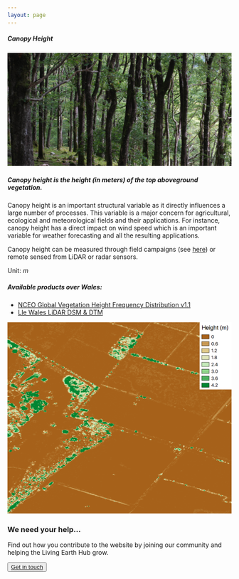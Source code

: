 ```yaml
---
layout: page
---
```


<!-- Content-section-start -->
<div class="container">
    <div class="row">
        <div class="col-12 mt-60">
            <h5 class="common-title">Canopy Height</h5>
        </div>
        <div class="col-xs-12 col-sm-12 col-ms-9 col-lg-9 col-xl-9 col-xxl-9">
            <div class="common-image pb-5">
                <img src="/assets/img/Wales/Big/canopy-height.jpg" class="img-fluid" alt="Canopy Height">
            </div>
            <div>
                <h5 class="font-weight-bold">Canopy height is the height (in meters) of the top aboveground vegetation.</h5>
                <div class="pt-4">
                    <p>Canopy height is an important structural variable as it directly influences a large number of processes. This variable is a major concern for agricultural, ecological and meteorological fields and their applications. For instance, canopy height has a direct impact on wind speed which is an important variable for weather forecasting and all the resulting applications.</p>
                    <p>Canopy height can be measured through field campaigns (see <a href="https://livingearth.aber.ac.uk/data/ground-measurements/technics/canopy-height-measurements/" target="_blank">here</a>) or remote sensed from LiDAR or radar sensors.</p>
                    <p>Unit: <i>m</i></p>
                </div>
            </div>
            <div class="row">
                <div class="col-xs-12 col-sm-6 col-md-7 col-lg-8">
                    <div class="py-5">
                        <h5 class="font-weight-bold mb-4">Available products over Wales:</h5>
                        <ul class="list-title">
                            <li class="list-item"><a href="https://livingearth.aber.ac.uk/data/remote-sensing-algorithms/canopy-height-remote-sensing-algorithms/nceo-global-vegetation-height-frequency-distribution-v1-1/" target="_blank">NCEO Global Vegetation Height Frequency Distribution v1.1</a></li>
                            <li class="list-item"><a href="http://lle.gov.wales/GridProducts#data=LidarCompositeDataset" target="_blank">Lle Wales LiDAR DSM &amp; DTM</a></li>
                        </ul>
                    </div>
                </div>
                <div class="col-xs-12 col-sm-6 col-md-5 col-lg-4">
                    <div class="pt-2 pb-5">
                        <img src="/assets/img/Wales/maps/canopy-height.png" class="img-fluid" alt="Map">
                    </div>
                </div>
            </div>
        </div>
    </div>
</div>
<!-- Content-section-end -->

<!-- get-in-section-Start -->
<div class="container mb-100">
    <div class="get-in-section-main">
        <div class="get-in-section-dsc">
            <h3>We need your help&hellip;</h3>
            <p>Find out how you contribute to the website by joining our community and helping the Living Earth Hub grow.</p>
        </div>
        <button type="button"><a href="/contact/">Get in touch</a></button>
    </div>
</div>
<!-- get-in-section-End -->